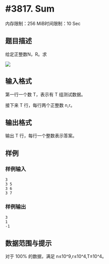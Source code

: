 # #3817. Sum

内存限制：256 MiB时间限制：10 Sec

## 题目描述

给定正整数N，R。求

![](https://www.lydsy.com/JudgeOnline/upload/201412/aa.PNG)

## 输入格式

第一行一个数 T，表示有 T 组测试数据。

接下来 T 行，每行两个正整数 n,r。

## 输出格式

输出 T 行，每行一个整数表示答案。

## 样例

### 样例输入

    
    3
    3 5
    3 6
    3 7
    

### 样例输出

    
    3
    1
    -1
    

## 数据范围与提示

对于 100% 的数据，满足 n&le;10^9,r&le;10^4,T&le;10^4。
